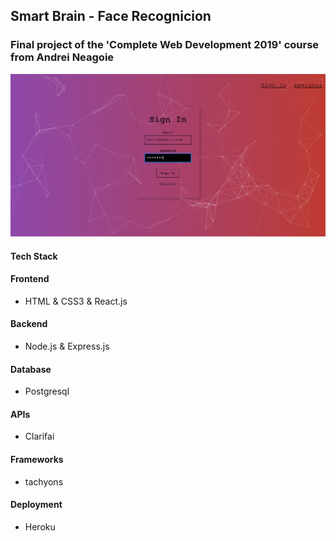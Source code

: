 ## Smart Brain - Face Recognicion

### Final project of the 'Complete Web Development 2019' course from Andrei Neagoie

![Facerecognition Sign in](./screenshots/FacerecognitionSignin.png)

#### Tech Stack

#### Frontend

* HTML & CSS3 & React.js

#### Backend

* Node.js & Express.js

#### Database

* Postgresql

#### APIs

* Clarifai

#### Frameworks

* tachyons

#### Deployment

* Heroku